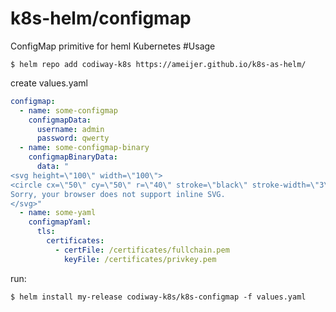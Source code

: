 # k8s-helm/configmap
ConfigMap primitive for heml Kubernetes
#Usage
```console
$ helm repo add codiway-k8s https://ameijer.github.io/k8s-as-helm/
```

create values.yaml
```yaml
configmap:
  - name: some-configmap
    configmapData:
      username: admin
      password: qwerty
  - name: some-configmap-binary
    configmapBinaryData:
      data: "
<svg height=\"100\" width=\"100\">
<circle cx=\"50\" cy=\"50\" r=\"40\" stroke=\"black\" stroke-width=\"3\" fill=\"red\" />
Sorry, your browser does not support inline SVG.
</svg>"
  - name: some-yaml
    configmapYaml:
      tls:
        certificates:
          - certFile: /certificates/fullchain.pem
            keyFile: /certificates/privkey.pem
```
run:
```console
$ helm install my-release codiway-k8s/k8s-configmap -f values.yaml
```